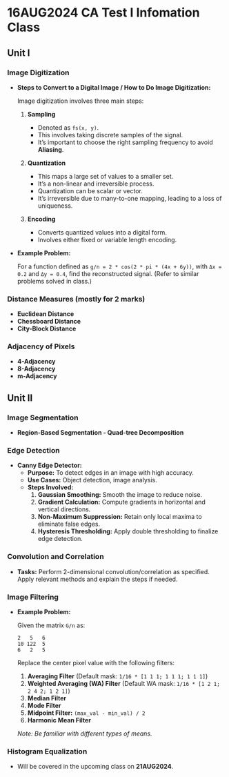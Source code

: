 ﻿# 16AUG2024 CA Test I Infomation Class

## Unit I

### Image Digitization

- **Steps to Convert to a Digital Image / How to Do Image Digitization:**

  Image digitization involves three main steps:

  1. **Sampling**
     - Denoted as `fs(x, y)`.
     - This involves taking discrete samples of the signal.
     - It’s important to choose the right sampling frequency to avoid **Aliasing**.

  2. **Quantization**
     - This maps a large set of values to a smaller set.
     - It’s a non-linear and irreversible process.
     - Quantization can be scalar or vector.
     - It’s irreversible due to many-to-one mapping, leading to a loss of uniqueness.

  3. **Encoding**
     - Converts quantized values into a digital form.
     - Involves either fixed or variable length encoding.

- **Example Problem:**

  For a function defined as `g/n = 2 * cos(2 * pi * (4x + 6y))`, with `Δx = 0.2` and `Δy = 0.4`, find the reconstructed signal. (Refer to similar problems solved in class.)

### Distance Measures (mostly for 2 marks)

- **Euclidean Distance**
- **Chessboard Distance**
- **City-Block Distance**

### Adjacency of Pixels

- **4-Adjacency**
- **8-Adjacency**
- **m-Adjacency**

## Unit II

### Image Segmentation

- **Region-Based Segmentation - Quad-tree Decomposition**

### Edge Detection

- **Canny Edge Detector:**
  - **Purpose:** To detect edges in an image with high accuracy.
  - **Use Cases:** Object detection, image analysis.
  - **Steps Involved:**
    1. **Gaussian Smoothing:** Smooth the image to reduce noise.
    2. **Gradient Calculation:** Compute gradients in horizontal and vertical directions.
    3. **Non-Maximum Suppression:** Retain only local maxima to eliminate false edges.
    4. **Hysteresis Thresholding:** Apply double thresholding to finalize edge detection.

### Convolution and Correlation

- **Tasks:** Perform 2-dimensional convolution/correlation as specified. Apply relevant methods and explain the steps if needed.

### Image Filtering

- **Example Problem:**

  Given the matrix `G/n` as:

  ```
  2   5   6
  10 122  5
  6   2   5
  ```

  Replace the center pixel value with the following filters:

  1. **Averaging Filter** (Default mask: `1/16 * [1 1 1; 1 1 1; 1 1 1]`)
  2. **Weighted Averaging (WA) Filter** (Default WA mask: `1/16 * [1 2 1; 2 4 2; 1 2 1]`)
  3. **Median Filter**
  4. **Mode Filter**
  5. **Midpoint Filter:** `(max_val - min_val) / 2`
  6. **Harmonic Mean Filter**

  *Note: Be familiar with different types of means.*

### Histogram Equalization

- Will be covered in the upcoming class on **21AUG2024**.
